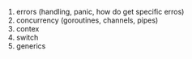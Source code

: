 1. errors (handling, panic, how do get specific erros)
2. concurrency (goroutines, channels, pipes)
3. contex
4. switch
5. generics